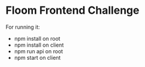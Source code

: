 # Floom Frontend Challenge

For running it:
- npm install on root 
- npm install on client
- npm run api on root
- npm start on client
